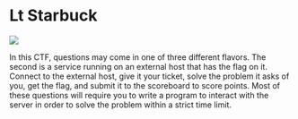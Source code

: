 # Lt Starbuck

![](https://media.giphy.com/media/7gAULpAkC2vSw/giphy.gif)

In this CTF, questions may come in one of three different flavors. The second is a service running on an external host that has the flag on it. Connect to the external host, give it your ticket, solve the problem it asks of you, get the flag, and submit it to the scoreboard to score points. Most of these questions will require you to write a program to interact with the server in order to solve the problem within a strict time limit.
